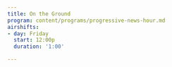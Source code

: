 ```yaml
---
title: On the Ground
program: content/programs/progressive-news-hour.md
airshifts:
- day: Friday
  start: 12:00p
  duration: '1:00'

---
```


